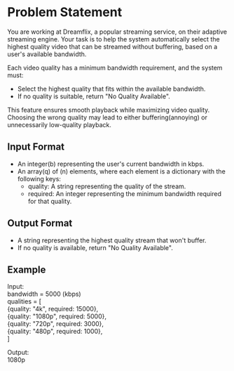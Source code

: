 # Problem Statement

You are working at Dreamflix, a popular streaming service, on their adaptive streaming engine. Your task is to help the system automatically select the highest quality video that can be streamed without buffering, based on a user's available bandwidth.

Each video quality has a minimum bandwidth requirement, and the system must:
- Select the highest quality that fits within the available bandwidth.
- If no quality is suitable, return "No Quality Available".

This feature ensures smooth playback while maximizing video quality. Choosing the wrong quality may lead to either buffering(annoying) or unnecessarily low-quality playback.

## Input Format
- An integer(b) representing the user's current bandwidth in kbps.
- An array(q) of (n) elements, where each element is a dictionary with the following keys:
  - quality: A string representing the quality of the stream.
  - required: An integer representing the minimum bandwidth required for that quality.

## Output Format

- A string representing the highest quality stream that won't buffer.
- If no quality is available, return "No Quality Available".

## Example

Input:<br>
bandwidth = 5000 (kbps) <br>
qualities = [<br>
    {quality: "4k", required: 15000},<br>
    {quality: "1080p", required: 5000},<br>
    {quality: "720p", required: 3000},<br>
    {quality: "480p", required: 1000},<br>
]<br>

Output:<br>
1080p
